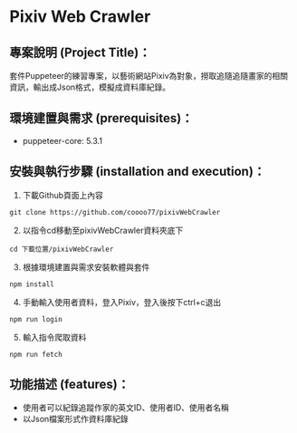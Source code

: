 # Pixiv Web Crawler

## 專案說明 (Project Title)：
套件Puppeteer的練習專案，以藝術網站Pixiv為對象，撈取追隨追隨畫家的相關資訊，輸出成Json格式，模擬成資料庫紀錄。

## 環境建置與需求 (prerequisites)：
* puppeteer-core: 5.3.1

## 安裝與執行步驟 (installation and execution)：
1. 下載Github頁面上內容
```console
git clone https://github.com/coooo77/pixivWebCrawler
```

2. 以指令cd移動至pixivWebCrawler資料夾底下
```console
cd 下載位置/pixivWebCrawler
```

3. 根據環境建置與需求安裝軟體與套件
```console
npm install
```

4. 手動輸入使用者資料，登入Pixiv，登入後按下ctrl+c退出
```console
npm run login
```

5. 輸入指令爬取資料
```console
npm run fetch
```

## 功能描述 (features)：
* 使用者可以紀錄追蹤作家的英文ID、使用者ID、使用者名稱
* 以Json檔案形式作資料庫紀錄